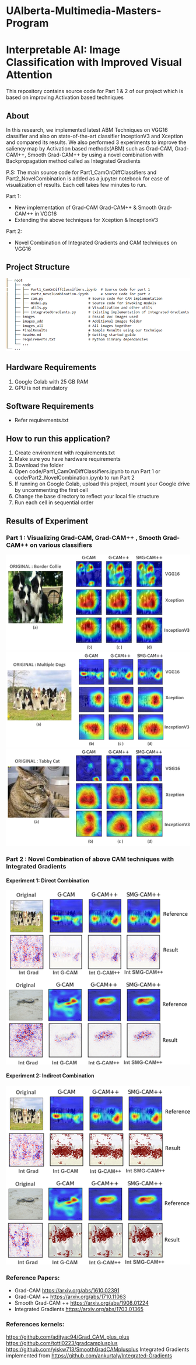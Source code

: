 # UAlberta-Multimedia-Masters-Program
# Interpretable AI: Image Classification with Improved Visual Attention

This repository contains source code for Part 1 & 2 of our project which is based on improving Activation based techniques

## About
In this research, we implemented latest ABM Techniques on VGG16 classifier and also on state-of-the-art classifier InceptionV3 and Xception and compared its results. We also performed 3 experiments to improve the saliency map by Activation based methods(ABM) such as Grad-CAM, Grad-CAM++, Smooth Grad-CAM++ by using a novel combination with Backpropagation method called as Integrated Gradients

P.S: The main source code for Part1_CamOnDiffClassifiers and Part2_NovelCombination is added as a jupyter notebook for ease of visualization of results. Each cell takes few minutes to run. 

Part 1:
- New implementation of Grad-CAM Grad-CAM++ & Smooth Grad-CAM++ in VGG16
- Extending the above techniques for Xception & InceptionV3

Part 2: 
- Novel Combination of Integrated Gradients and CAM techniques on VGG16


## Project Structure

![GitHub Logo](/FinalResults/part2_struc.png)

## Hardware Requirements
1. Google Colab with 25 GB RAM
1. GPU is not mandatory

## Software Requirements
- Refer requirements.txt

## How to run this application?

1. Create environment with requirements.txt
1. Make sure you have hardware requirements 
1. Download the folder
1. Open code/Part1_CamOnDiffClassifiers.ipynb to run Part 1 or code/Part2_NovelCombination.ipynb to run Part 2
1. If running on Google Colab, upload this project, mount your Google drive by uncommenting the first cell
1. Change the base directory to reflect your local file structure
1. Run each cell in sequential order

## Results of Experiment

### Part 1 : Visualizing Grad-CAM, Grad-CAM++ , Smooth Grad-CAM++ on various classifiers

![GitHub Logo](/FinalResults/1.1.jpg)
![GitHub Logo](/FinalResults/1.2.jpg)
![GitHub Logo](/FinalResults/1.3.jpg)

### Part 2 : Novel Combination of above CAM techniques with Integrated Gradients 

#### Experiment 1: Direct Combination
![GitHub Logo](/FinalResults/2.1.jpg)

#### Experiment 2: Indirect Combination
![GitHub Logo](/FinalResults/2.2.jpg)


### Reference Papers:
- Grad-CAM https://arxiv.org/abs/1610.02391
- Grad-CAM ++ https://arxiv.org/abs/1710.11063
- Smooth Grad-CAM ++ https://arxiv.org/abs/1908.01224
- Integrated Gradients https://arxiv.org/abs/1703.01365

### References kernels:
https://github.com/adityac94/Grad_CAM_plus_plus
https://github.com/totti0223/gradcamplusplus
https://github.com/yiskw713/SmoothGradCAMplusplus
Integrated Gradients implemented from https://github.com/ankurtaly/Integrated-Gradients
